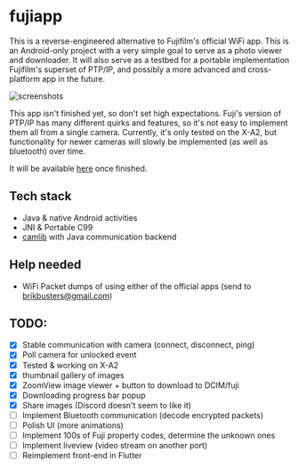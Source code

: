 # fujiapp
This is a reverse-engineered alternative to Fujifilm's official WiFi app. This is an Android-only project with a very simple goal to serve as a photo viewer
and downloader. It will also serve as a testbed for a portable implementation Fujifilm's superset of PTP/IP, and possibly a more advanced and cross-platform app in the future.

![screenshots](https://eggnog.danielc.dev/f/76-s9xg1g9bj8rm7u1r604z92yy4xyitc.png)

This app isn't finished yet, so don't set high expectations. Fuji's version of PTP/IP has many different quirks and features, so it's not easy to implement them all from
a single camera. Currently, it's only tested on the X-A2, but functionality for newer cameras will slowly be implemented (as well as bluetooth) over time.

It will be available [here](https://play.google.com/store/apps/details?id=dev.danielc.fujiapp) once finished.

## Tech stack
- Java & native Android activities
- JNI & Portable C99
- [camlib](https://github.com/petabyt/camlib) with Java communication backend

## Help needed
- WiFi Packet dumps of using either of the official apps (send to brikbusters@gmail.com)

## TODO:
- [x] Stable communication with camera (connect, disconnect, ping)
- [x] Poll camera for unlocked event
- [x] Tested & working on X-A2
- [x] thumbnail gallery of images
- [x] ZoomView image viewer + button to download to DCIM/fuji
- [x] Downloading progress bar popup
- [x] Share images (Discord doesn't seem to like it)
- [ ] Implement Bluetooth communication (decode encrypted packets)
- [ ] Polish UI (more animations)
- [ ] Implement 100s of Fuji property codes, determine the unknown ones
- [ ] Implement liveview (video stream on another port)
- [ ] Reimplement front-end in Flutter
